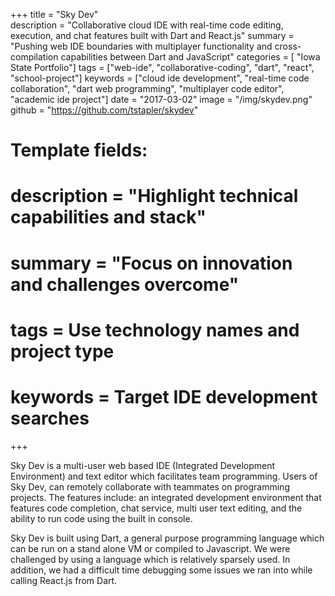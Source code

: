 +++
title = "Sky Dev"  
description = "Collaborative cloud IDE with real-time code editing, execution, and chat features built with Dart and React.js"
summary = "Pushing web IDE boundaries with multiplayer functionality and cross-compilation capabilities between Dart and JavaScript"
categories = [ "Iowa State Portfolio"]
tags = ["web-ide", "collaborative-coding", "dart", "react", "school-project"]
keywords = ["cloud ide development", "real-time code collaboration", "dart web programming", "multiplayer code editor", "academic ide project"]
date = "2017-03-02"
image = "/img/skydev.png"  
github = "https://github.com/tstapler/skydev"

# Template fields:
# description = "Highlight technical capabilities and stack"
# summary = "Focus on innovation and challenges overcome"
# tags = Use technology names and project type
# keywords = Target IDE development searches
+++

Sky Dev is a multi-user web based IDE (Integrated Development Environment) and text editor which facilitates team programming. Users of Sky Dev, can remotely collaborate with teammates on programming projects. The features include: an integrated development environment that features code completion, chat service, multi user text editing, and the ability to run code using the built in console.

Sky Dev is built using Dart, a general purpose programming language which can be run on a stand alone VM or compiled to Javascript. We were challenged by using a language which is relatively sparsely used. In addition, we had a difficult time debugging some issues we ran into while calling React.js from Dart.

